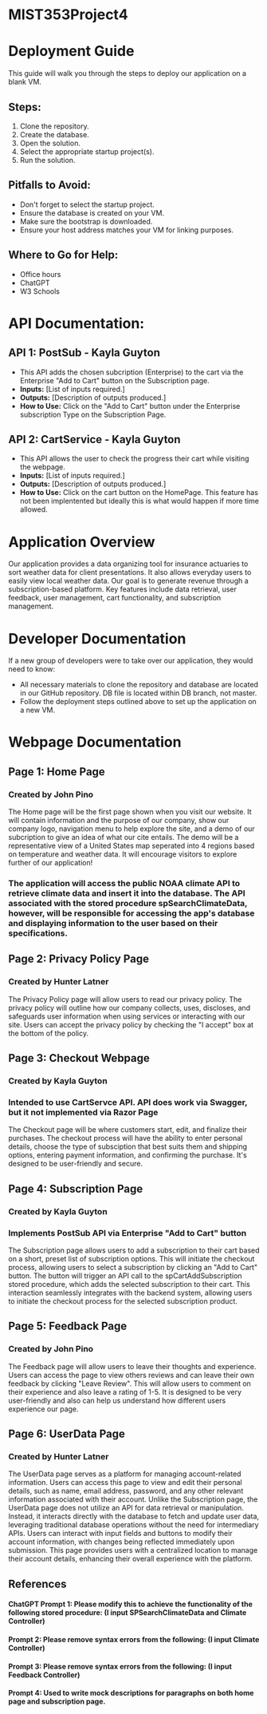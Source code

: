 # MIST353Project4

# Deployment Guide

This guide will walk you through the steps to deploy our application on a blank VM.

## Steps:
1. Clone the repository.
2. Create the database.
3. Open the solution.
4. Select the appropriate startup project(s).
5. Run the solution.

## Pitfalls to Avoid:
- Don't forget to select the startup project.
- Ensure the database is created on your VM.
- Make sure the bootstrap is downloaded.
- Ensure your host address matches your VM for linking purposes.

## Where to Go for Help:
- Office hours
- ChatGPT
- W3 Schools

# API Documentation: 

## API 1: PostSub - Kayla Guyton
- This API adds the chosen subcription (Enterprise) to the cart via the Enterprise "Add to Cart" button on the Subscription page.
- **Inputs:** [List of inputs required.]
- **Outputs:** [Description of outputs produced.]
- **How to Use:** Click on the "Add to Cart" button under the Enterprise subscription Type on the Subscription Page.

## API 2: CartService - Kayla Guyton
- This API allows the user to check the progress their cart while visiting the webpage.
- **Inputs:** [List of inputs required.]
- **Outputs:** [Description of outputs produced.]
- **How to Use:** Click on the cart button on the HomePage. This feature has not been implentented but ideally this is what would happen if more time allowed. 
# Application Overview

Our application provides a data organizing tool for insurance actuaries to sort weather data for client presentations. It also allows everyday users to easily view local weather data. Our goal is to generate revenue through a subscription-based platform. Key features include data retrieval, user feedback, user management, cart functionality, and subscription management.

# Developer Documentation

If a new group of developers were to take over our application, they would need to know:
- All necessary materials to clone the repository and database are located in our GitHub repository. DB file is located within DB branch, not master. 
- Follow the deployment steps outlined above to set up the application on a new VM.

# Webpage Documentation

## Page 1: Home Page
### Created by John Pino
The Home page will be the first page shown when you visit our website. It will contain information and the purpose of our company, show our company logo, navigation menu to help explore the site, and a demo of our subcription to give an idea of what our cite entails. The demo will be a representative view of a United States map seperated into 4 regions based on temperature and weather data. It will encourage visitors to explore further of our application!

### The application will access the public NOAA climate API to retrieve climate data and insert it into the database. The API associated with the stored procedure spSearchClimateData, however, will be responsible for accessing the app's database and displaying information to the user based on their specifications. 

## Page 2: Privacy Policy Page
### Created by Hunter Latner
The Privacy Policy page will allow users to read our privacy policy. The privacy policy will outline how our company collects, uses, discloses, and safeguards user information when using services or interacting with our site. Users can accept the privacy policy by checking the "I accept" box at the bottom of the policy.

## Page 3: Checkout Webpage
### Created by Kayla Guyton
### Intended to use CartServce API. API does work via Swagger, but it not implemented via Razor Page
The Checkout page will be where customers start, edit, and finalize their purchases. The checkout process will have the ability to enter personal details, choose the type of subsciption that best suits them and shipping options, entering payment information, and confirming the purchase. It's designed to be user-friendly and secure.

## Page 4: Subscription Page 
### Created by Kayla Guyton
### Implements PostSub API via Enterprise "Add to Cart" button
The Subscription page allows users to add a subscription to their cart based on a short, preset list of subscription options. This will initiate the checkout process, allowing users to select a subscription by clicking an "Add to Cart" button. The button will trigger an API call to the spCartAddSubscription stored procedure, which adds the selected subscription to their cart. This interaction seamlessly integrates with the backend system, allowing users to initiate the checkout process for the selected subscription product.

## Page 5: Feedback Page
### Created by John Pino
The Feedback page will allow users to leave their thoughts and experience. Users can access the page to view others reviews and can leave their own feedback by clicking "Leave Review". This will allow users to comment on their experience and also leave a rating of 1-5. It is designed to be very user-friendly and also can help us understand how different users experience our page.

## Page 6: UserData Page
### Created by Hunter Latner
The UserData page serves as a platform for managing account-related information. Users can access this page to view and edit their personal details, such as name, email address, password, and any other relevant information associated with their account. Unlike the Subscription page, the UserData page does not utilize an API for data retrieval or manipulation. Instead, it interacts directly with the database to fetch and update user data, leveraging traditional database operations without the need for intermediary APIs. Users can interact with input fields and buttons to modify their account information, with changes being reflected immediately upon submission. This page provides users with a centralized location to manage their account details, enhancing their overall experience with the platform.

## References
#### ChatGPT Prompt 1: Please modify this to achieve the functionality of the following stored procedure: (I input SPSearchClimateData and Climate Controller)
#### Prompt 2: Please remove syntax errors from the following: (I input Climate Controller)
#### Prompt 3: Please remove syntax errors from the following: (I input Feedback Controller)
#### Prompt 4: Used to write mock descriptions for paragraphs on both home page and subscription page. 
